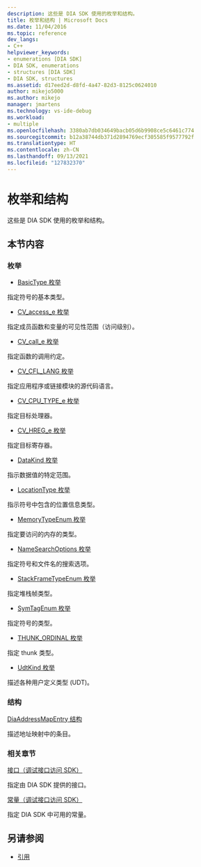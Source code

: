 ```yaml
---
description: 这些是 DIA SDK 使用的枚举和结构。
title: 枚举和结构 | Microsoft Docs
ms.date: 11/04/2016
ms.topic: reference
dev_langs:
- C++
helpviewer_keywords:
- enumerations [DIA SDK]
- DIA SDK, enumerations
- structures [DIA SDK]
- DIA SDK, structures
ms.assetid: d17eed2d-d8fd-4a47-82d3-8125c0624010
author: mikejo5000
ms.author: mikejo
manager: jmartens
ms.technology: vs-ide-debug
ms.workload:
- multiple
ms.openlocfilehash: 3380ab7db034649bacb05d6b9908ce5c6461c774
ms.sourcegitcommit: b12a38744db371d2894769ecf305585f9577792f
ms.translationtype: HT
ms.contentlocale: zh-CN
ms.lasthandoff: 09/13/2021
ms.locfileid: "127832370"
---
```

# <a name="enumerations-and-structures"></a>枚举和结构

这些是 DIA SDK 使用的枚举和结构。

## <a name="in-this-section"></a>本节内容

### <a name="enumerations"></a>枚举

- [BasicType 枚举](../../debugger/debug-interface-access/basictype.md)

 指定符号的基本类型。

- [CV_access_e 枚举](../../debugger/debug-interface-access/cv-access-e.md)

 指定成员函数和变量的可见性范围（访问级别）。

- [CV_call_e 枚举](../../debugger/debug-interface-access/cv-call-e.md)

 指定函数的调用约定。

- [CV_CFL_LANG 枚举](../../debugger/debug-interface-access/cv-cfl-lang.md)

 指定应用程序或链接模块的源代码语言。

- [CV_CPU_TYPE_e 枚举](../../debugger/debug-interface-access/cv-cpu-type-e.md)

 指定目标处理器。

- [CV_HREG_e 枚举](../../debugger/debug-interface-access/cv-hreg-e.md)

 指定目标寄存器。

- [DataKind 枚举](../../debugger/debug-interface-access/datakind.md)

 指示数据值的特定范围。

- [LocationType 枚举](../../debugger/debug-interface-access/locationtype.md)

 指示符号中包含的位置信息类型。

- [MemoryTypeEnum 枚举](../../debugger/debug-interface-access/memorytypeenum.md)

 指定要访问的内存的类型。

- [NameSearchOptions 枚举](../../debugger/debug-interface-access/namesearchoptions.md)

 指定符号和文件名的搜索选项。

- [StackFrameTypeEnum 枚举](../../debugger/debug-interface-access/stackframetypeenum.md)

 指定堆栈帧类型。

- [SymTagEnum 枚举](../../debugger/debug-interface-access/symtagenum.md)

 指定符号的类型。

- [THUNK_ORDINAL 枚举](../../debugger/debug-interface-access/thunk-ordinal.md)

 指定 thunk 类型。

- [UdtKind 枚举](../../debugger/debug-interface-access/udtkind.md)

 描述各种用户定义类型 (UDT)。

### <a name="structures"></a>结构

[DiaAddressMapEntry 结构](../../debugger/debug-interface-access/diaaddressmapentry.md)

描述地址映射中的条目。

### <a name="related-sections"></a>相关章节

[接口（调试接口访问 SDK）](../../debugger/debug-interface-access/interfaces-debug-interface-access-sdk.md)

指定由 DIA SDK 提供的接口。

[常量（调试接口访问 SDK）](../../debugger/debug-interface-access/constants-debug-interface-access-sdk.md)

指定 DIA SDK 中可用的常量。

## <a name="see-also"></a>另请参阅

- [引用](../../debugger/debug-interface-access/debug-interface-access-sdk-reference.md)

